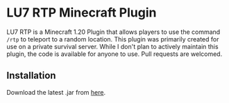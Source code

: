 # LU7 RTP Minecraft Plugin

LU7 RTP is a Minecraft 1.20 Plugin that allows players to use the command ``/rtp`` to teleport to a random location. This plugin was primarily created for use on a private survival server. While I don't plan to actively maintain this plugin, the code is available for anyone to use. Pull requests are welcomed.

## Installation

Download the latest .jar from [here](https://github.com/LuckVintage/LU7RTP/raw/main/target/lu7rtp-1.0-SNAPSHOT.jar).